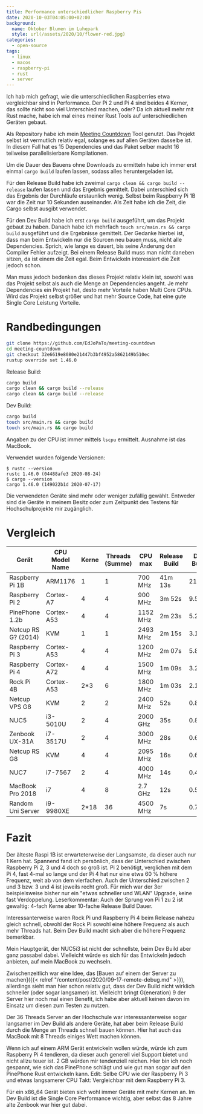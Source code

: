 ```yaml
---
title: Performance unterschiedlicher Raspberry Pis
date: 2020-10-03T04:05:00+02:00
background:
  name: Oktober Blumen im Luhepark
  style: url(/assets/2020/10/flower-red.jpg)
categories:
  - open-source
tags:
  - linux
  - macos
  - raspberry-pi
  - rust
  - server
---
```

Ich hab mich gefragt, wie die unterschiedlichen Raspberries etwa vergleichbar sind in Performance.
Der Pi 2 und Pi 4 sind beides 4 Kerner, das sollte nicht soo viel Unterschied machen, oder?
Da ich aktuell mehr mit Rust mache, habe ich mal eines meiner Rust Tools auf unterschiedlichen Geräten gebaut.
<!--more-->

Als Repository habe ich mein [Meeting Countdown](https://github.com/EdJoPaTo/meeting-countdown) Tool genutzt.
Das Projekt selbst ist vermutlich relativ egal, solange es auf allen Geräten dasselbe ist.
In diesem Fall hat es 15 Dependencies und das Paket selber macht 16 teilweise parallelisierbare Kompilationen.

Um die Dauer des Bauens ohne Downloads zu ermitteln habe ich immer erst einmal `cargo build` laufen lassen, sodass alles heruntergeladen ist.

Für den Release Build habe ich zweimal `cargo clean && cargo build --release` laufen lassen und das Ergebnis gemittelt.
Dabei unterschied sich das Ergebnis der Durchläufe erstaunlich wenig.
Selbst beim Raspberry Pi 1B war die Zeit nur 10 Sekunden auseinander.
Als Zeit habe ich die Zeit, die Cargo selbst ausgibt verwendet.

Für den Dev Build habe ich erst `cargo build` ausgeführt, um das Projekt gebaut zu haben.
Danach habe ich mehrfach `touch src/main.rs && cargo build` ausgeführt und die Ergebnisse gemittelt.
Der Gedanke hierbei ist, dass man beim Entwickeln nur die Sourcen neu bauen muss, nicht alle Dependencies.
Sprich, wie lange es dauert, bis seine Änderung den Compiler Fehler aufzeigt.
Bei einem Release Build muss man nicht daneben sitzen, da ist einem die Zeit egal.
Beim Entwickeln interessiert die Zeit jedoch schon.

Man muss jedoch bedenken das dieses Projekt relativ klein ist, sowohl was das Projekt selbst als auch die Menge an Dependencies angeht.
Je mehr Dependencies ein Projekt hat, desto mehr Vorteile haben Multi Core CPUs.
Wird das Projekt selbst größer und hat mehr Source Code, hat eine gute Single Core Leistung Vorteile.

# Randbedingungen

```bash
git clone https://github.com/EdJoPaTo/meeting-countdown
cd meeting-countdown
git checkout 32e6619e8080e21447b3bf4952a5862149b510ec
rustup override set 1.46.0
```

Release Build:
```sh
cargo build
cargo clean && cargo build --release
cargo clean && cargo build --release
```

Dev Build:
```sh
cargo build
touch src/main.rs && cargo build
touch src/main.rs && cargo build
```

Angaben zu der CPU ist immer mittels `lscpu` ermittelt.
Ausnahme ist das MacBook.

Verwendet wurden folgende Versionen:
```
$ rustc --version
rustc 1.46.0 (04488afe3 2020-08-24)
$ cargo --version
cargo 1.46.0 (149022b1d 2020-07-17)
```

Die verwendeten Geräte sind mehr oder weniger zufällig gewählt.
Entweder sind die Geräte in meinem Besitz oder zum Zeitpunkt des Testens für Hochschulprojekte mir zugänglich.

# Vergleich

| Gerät | CPU Model Name | Kerne | Threads (Summe) | CPU max | Release Build | Dev Build |
| --- | --- | --- | --- | --- | --- | --- |
| Raspberry Pi 1B | ARM1176 | 1 | 1 | 700 MHz | 41m 13s | 21.35s |
| Raspberry Pi 2 | Cortex-A7 | 4 | 4 | 900 MHz | 3m 52s | 9.51s |
| PinePhone 1.2b | Cortex-A53 | 4 | 4 | 1152 MHz | 2m 23s | 5.29s |
| Netcup RS G? (2014) | KVM | 1 | 1 | 2493 MHz | 2m 15s | 3.17s |
| Raspberry Pi 3 | Cortex-A53 | 4 | 4 | 1200 MHz | 2m 07s | 5.80s |
| Raspberry Pi 4 | Cortex-A72 | 4 | 4 | 1500 MHz | 1m 09s | 3.20s |
| Rock Pi 4B | Cortex-A53 | 2*3 | 6 | 1800 MHz | 1m 03s | 2.11s |
| Netcup VPS G8 | KVM | 2 | 2 | 2400 MHz | 52s | 0.84s |
| NUC5 | i3-5010U | 2 | 4 | 2000 GHz | 35s | 0.80s |
| Zenbook UX-31A | i7-3517U | 2 | 4 | 3000 MHz | 28s | 0.61s |
| Netcup RS G8 | KVM | 4 | 4 | 2095 MHz | 16s | 0.65s |
| NUC7 | i7-7567 | 2 | 4 | 4000 MHz | 14s | 0.40s |
| MacBook Pro 2018 | i7 | 4 | 8 | 2.7 GHz | 12s | 0.58s |
| Random Uni Server | i9-9980XE | 2*18 | 36 | 4500 MHz | 7s | 0.75s |

# Fazit

Der älteste Raspi 1B ist erwarteterweise der Langsamste, da dieser auch nur 1 Kern hat.
Spannend fand ich persönlich, dass der Unterschied zwischen Raspberry Pi 2, 3 und 4 doch so groß ist.
Pi 2 benötigt, verglichen mit dem Pi 4, fast 4-mal so lange und der Pi 4 hat nur eine etwa 60 % höhere Frequenz, weit ab von dem vierfachen.
Auch der Unterschied zwischen 2 und 3 bzw. 3 und 4 ist jeweils recht groß.
Für mich war der 3er beispielsweise bisher nur ein "etwas schneller und WLAN" Upgrade, keine fast Verdoppelung.
Leserkommentar: Auch der Sprung von Pi 1 zu 2 ist gewaltig: 4-fach Kerne aber 10-fache Release Build Dauer.

Interessanterweise waren Rock Pi und Raspberry Pi 4 beim Release nahezu gleich schnell, obwohl der Rock Pi sowohl eine höhere Frequenz als auch mehr Threads hat.
Beim Dev Build macht sich aber die höhere Frequenz bemerkbar.

Mein Hauptgerät, der NUC5i3 ist nicht der schnellste, beim Dev Build aber ganz passabel dabei.
Vielleicht würde es sich für das Entwickeln jedoch anbieten, auf mein MacBook zu wechseln.

Zwischenzeitlich war eine Idee, das [Bauen auf einem der Server zu machen]({{< relref "/content/post/2020/09-17-remote-debug.md" >}}), allerdings sieht man hier schon relativ gut, dass der Dev Build nicht wirklich schneller (oder sogar langsamer) ist.
Vielleicht bringt G(eneration) 9 der Server hier noch mal einen Benefit, ich habe aber aktuell keinen davon im Einsatz um diesen zum Testen zu nutzen.

Der 36 Threads Server an der Hochschule war interessanterweise sogar langsamer im Dev Build als andere Geräte, hat aber beim Release Build durch die Menge an Threads schnell bauen können.
Hier hat auch das MacBook mit 8 Threads einiges Wett machen können.

Wenn ich auf einem ARM Gerät entwickeln wollen würde, würde ich zum Raspberry Pi 4 tendieren, da dieser auch generell viel Support bietet und nicht allzu teuer ist.
2 GB würden mir tendenziell reichen.
Hier bin ich noch gespannt, wie sich das PinePhone schlägt und wie gut man sogar auf den PinePhone Rust entwickeln kann.
Edit: Selbe CPU wie der Raspberry Pi 3 und etwas langsamerer CPU Takt: Vergleichbar mit dem Raspberry Pi 3.

Für ein x86_64 Gerät bieten sich wohl immer Geräte mit mehr Kernen an.
Im Dev Build ist die Single Core Performance wichtig, aber selbst das 8 Jahre alte Zenbook war hier gut dabei.
